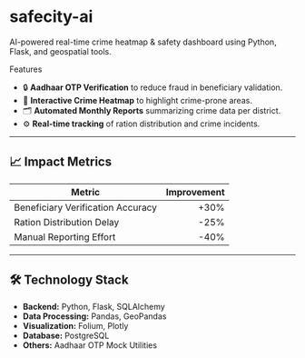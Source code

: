 # safecity-ai
AI-powered real-time crime heatmap &amp; safety dashboard using Python, Flask, and geospatial tools.

Features

- 🔒 **Aadhaar OTP Verification** to reduce fraud in beneficiary validation.
- 📍 **Interactive Crime Heatmap** to highlight crime-prone areas.
- 🗂️ **Automated Monthly Reports** summarizing crime data per district.
- ⚙️ **Real-time tracking** of ration distribution and crime incidents.

---

## 📈 Impact Metrics

| Metric                              | Improvement   |
|-----------------------------------|--------------:|
| Beneficiary Verification Accuracy | +30%         |
| Ration Distribution Delay         | -25%         |
| Manual Reporting Effort            | -40%         |

---

## 🛠️ Technology Stack

- **Backend:** Python, Flask, SQLAlchemy  
- **Data Processing:** Pandas, GeoPandas  
- **Visualization:** Folium, Plotly  
- **Database:** PostgreSQL  
- **Others:** Aadhaar OTP Mock Utilities
